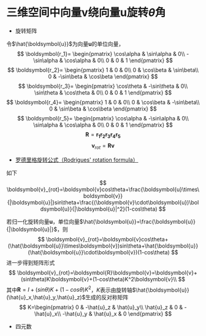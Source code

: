 # 三维空间中向量$\boldsymbol{v}$绕向量$\boldsymbol{u}$旋转$\theta$角
* 旋转矩阵

令$\hat{\boldsymbol{u}}$为向量$\boldsymbol{u}$的单位向量，
$$
\boldsymbol{r_1}=
\begin{pmatrix}
\cos\alpha & \sin\alpha & 0\\
-\sin\alpha & \cos\alpha & 0\\
0 & 0 & 1
\end{pmatrix}
$$
$$
\boldsymbol{r_2}=
\begin{pmatrix}
1 & 0 & 0\\
0 & \cos\beta & \sin\beta\\
0 & -\sin\beta & \cos\beta
\end{pmatrix}
$$
$$
\boldsymbol{r_3}=
\begin{pmatrix}
\cos\theta & -\sin\theta & 0\\
\sin\theta & \cos\theta & 0\\
0 & 0 & 1
\end{pmatrix}
$$
$$
\boldsymbol{r_4}=
\begin{pmatrix}
1 & 0 & 0\\
0 & \cos\beta & -\sin\beta\\
0 & \sin\beta & \cos\beta
\end{pmatrix}
$$
$$
\boldsymbol{r_5}=
\begin{pmatrix}
\cos\alpha & -\sin\alpha & 0\\
\sin\alpha & \cos\alpha & 0\\
0 & 0 & 1
\end{pmatrix}
$$
$$\boldsymbol{R}=\boldsymbol{r_1}\boldsymbol{r_2}\boldsymbol{r_3}\boldsymbol{r_4}\boldsymbol{r_5}$$
$$\boldsymbol{v}_{rot}=\boldsymbol{R}\boldsymbol{v}$$

* [罗德里格旋转公式（Rodrigues' rotation formula）](https://www.cnblogs.com/wtyuan/p/12324495.html)

如下
$$
\boldsymbol{v}_{rot}=\boldsymbol{v}cos\theta+\frac{\boldsymbol{u}\times\boldsymbol{v}}{|\boldsymbol{u}|}sin\theta+\frac{(\boldsymbol{v}\cdot\boldsymbol{u})\boldsymbol{u}}{|\boldsymbol{u}|^2}(1-cos\theta)
$$

若归一化旋转向量$\boldsymbol{u}$，单位向量$\hat{\boldsymbol{u}}=\frac{\boldsymbol{u}}{|\boldsymbol{u}|}$，则
$$
\boldsymbol{v}_{rot}=\boldsymbol{v}cos\theta+(\hat{\boldsymbol{u}}\times\boldsymbol{v})sin\theta+\hat{\boldsymbol{u}}(\hat{\boldsymbol{u}}\cdot\boldsymbol{v})(1-cos\theta)
$$
进一步得到矩阵形式
$$
\boldsymbol{v}_{rot}=\boldsymbol{R}\boldsymbol{v}=\boldsymbol{v}+(sin\theta)K\boldsymbol{v}+(1-cos\theta)K^2\boldsymbol{v}\\
$$
其中$\boldsymbol{R}=I+(sin\theta)K+(1-cos\theta)K^2$，$K$表示由旋转轴$\hat{\boldsymbol{u}}(\hat{u}_x,\hat{u}_y,\hat{u}_z)$生成的反对称矩阵
$$
K=\begin{pmatrix}
0 & -\hat{u}_z & \hat{u}_y\\
\hat{u}_z & 0 & -\hat{u}_x\\
-\hat{u}_y & \hat{u}_x & 0
\end{pmatrix}
$$

* 四元数
